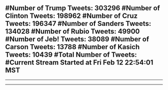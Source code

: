 #Number of Trump Tweets: 303296
#Number of Clinton Tweets: 198962
#Number of Cruz Tweets: 196347
#Number of Sanders Tweets: 134028
#Number of Rubio Tweets: 49900
#Number of Jeb! Tweets: 38089
#Number of Carson Tweets: 13788
#Number of Kasich Tweets: 10439
#Total Number of Tweets:  
#Current Stream Started at Fri Feb 12 22:54:01 MST
---
---
---
